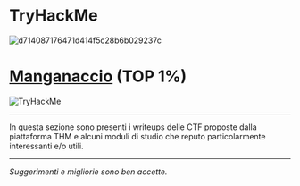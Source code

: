 # TryHackMe

![d714087176471d414f5c28b6b029237c](https://github.com/Manganaccio/Manganaccio/assets/137283468/1f78bb81-30e5-4de1-b2e2-a41a17d665e2)



# [Manganaccio](https://tryhackme.com/p/Manganaccio) (TOP 1%)
  
  <img src="https://tryhackme-badges.s3.amazonaws.com/Manganaccio.png" alt="TryHackMe">

*****

In questa sezione sono presenti i writeups delle CTF proposte dalla piattaforma THM e alcuni moduli di studio che reputo particolarmente interessanti e/o utili.


*****
_Suggerimenti e migliorie sono ben accette._
